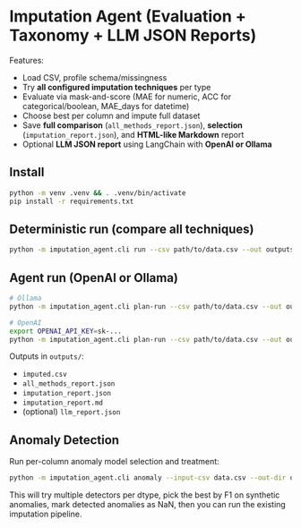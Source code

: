 
# Imputation Agent (Evaluation + Taxonomy + LLM JSON Reports)

Features:
- Load CSV, profile schema/missingness
- Try **all configured imputation techniques** per type
- Evaluate via mask-and-score (MAE for numeric, ACC for categorical/boolean, MAE_days for datetime)
- Choose best per column and impute full dataset
- Save **full comparison** (`all_methods_report.json`), **selection** (`imputation_report.json`), and **HTML-like Markdown** report
- Optional **LLM JSON report** using LangChain with **OpenAI or Ollama**

## Install
```bash
python -m venv .venv && . .venv/bin/activate
pip install -r requirements.txt
```

## Deterministic run (compare all techniques)
```bash
python -m imputation_agent.cli run --csv path/to/data.csv --out outputs --llm-report --provider ollama --model "llama3.1:8b"
```

## Agent run (OpenAI or Ollama)
```bash
# Ollama
python -m imputation_agent.cli plan-run --csv path/to/data.csv --out outputs --provider ollama --model "llama3.1:8b"

# OpenAI
export OPENAI_API_KEY=sk-...
python -m imputation_agent.cli plan-run --csv path/to/data.csv --out outputs --provider openai --model gpt-4o-mini
```

Outputs in `outputs/`:
- `imputed.csv`
- `all_methods_report.json`
- `imputation_report.json`
- `imputation_report.md`
- (optional) `llm_report.json`


## Anomaly Detection

Run per-column anomaly model selection and treatment:

```bash
python -m imputation_agent.cli anomaly --input-csv data.csv --out-dir out_anom
```
This will try multiple detectors per dtype, pick the best by F1 on synthetic anomalies, mark detected anomalies as NaN, then you can run the existing imputation pipeline.
